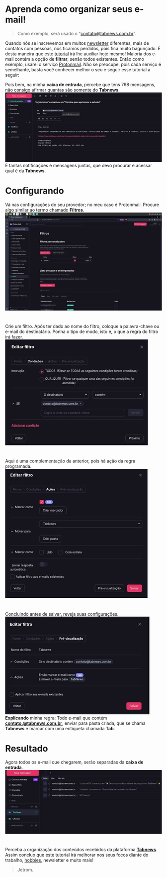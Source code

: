 # Aprenda como organizar seus e-mail!
> Como exemplo, será usado o "contato@tabnews.com.br".

Quando nós se inscrevemos em muitos [newsletter](https://www.activecampaign.com/br/blog/newsletter) diferentes, mais de contatos com pessoas, nós ficamos perdidos, pois fica muito bagunçado.
É desta maneira que este [tutorial](https://pt.extendoffice.com/documents/outlook/5342-outlook-filter-emails-to-folder-based-on-sender.html) irá lhe auxiliar hoje mesmo!
Maioria dos e-mail contém a opção de **filtrar**, senão todos existentes. Então como exemplo, usarei o serviço [Protonmail](https://proton.me/pt-br/mail). Não se preocupe, pois cada serviço é semelhante, basta você conhecer melhor o seu e seguir esse tutorial a seguir:

Pois bem, na minha **caixa de entrada**, percebe que tens 768 mensagens, não consigo afirmar quantas são somente do **Tabnews**.
![](https://github.com/Jetrom17/E-mail-organizado/blob/main/Img/photo_2022-11-30_08-36-24.jpg?raw=true)
É tantas notificações e mensagens juntas, que devo procurar e acessar qual é da **Tabnews**.
#
# Configurando

Vá nas configurações do seu provedor; no meu caso é Protonmail. Procure algo similar ao termo chamado **Filtros**.
![](https://github.com/Jetrom17/E-mail-organizado/blob/main/Img/photo_2022-11-30_08-36-36.jpg?raw=true)
#
Crie um filtro. Após ter dado ao nome do filtro, coloque a palavra-chave ou e-mail do destinatário. Ponha o tipo de modo, isto é, o que a regra do filtro irá fazer.
![](https://github.com/Jetrom17/E-mail-organizado/blob/main/Img/photo_2022-11-30_08-36-29.jpg?raw=true)
#
Aqui é uma complementação da anterior, pois há ação da regra programada.
![](https://github.com/Jetrom17/E-mail-organizado/blob/main/Img/photo_2022-11-30_08-36-27.jpg?raw=true)
#
Concluindo antes de salvar, reveja suas configurações.
![](https://github.com/Jetrom17/E-mail-organizado/blob/main/Img/photo_2022-11-30_08-36-32.jpg?raw=true)
**Explicando** minha regra: Todo e-mail que contém **contato.@tabnews.com.br**, enviar para pasta criada, que se chama **Tabnews** e marcar com uma entiqueta chamada **Tab**.
#
# Resultado
Agora todos os e-mail que chegarem, serão separadas da **caixa de entrada**.
![](https://github.com/Jetrom17/E-mail-organizado/blob/main/Img/photo_2022-11-30_08-36-34.jpg?raw=true)
#
Perceba a organização dos conteúdos recebidos da plataforma [**Tabnews**](https://www.tabnews.com.br). Assim concluo que este tutorial irá melhorar nos seus focos diante do trabalho, [hobbies](https://www.significados.com.br/hobby/), newsletter e muito mais!

> Jetrom.
